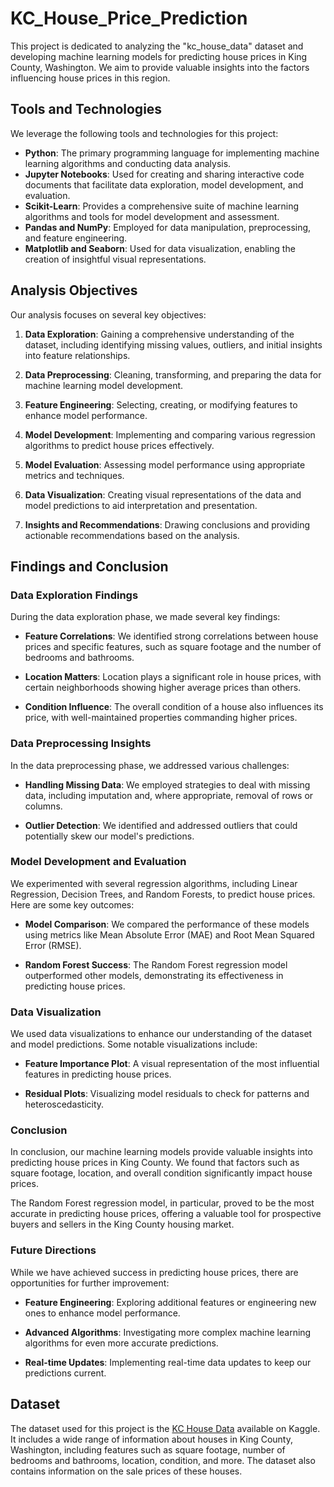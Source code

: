 # KC_House_Price_Prediction
This project is dedicated to analyzing the "kc_house_data" dataset and developing machine learning models for predicting house prices in King County, Washington. We aim to provide valuable insights into the factors influencing house prices in this region.

## Tools and Technologies

We leverage the following tools and technologies for this project:

- **Python**: The primary programming language for implementing machine learning algorithms and conducting data analysis.
- **Jupyter Notebooks**: Used for creating and sharing interactive code documents that facilitate data exploration, model development, and evaluation.
- **Scikit-Learn**: Provides a comprehensive suite of machine learning algorithms and tools for model development and assessment.
- **Pandas and NumPy**: Employed for data manipulation, preprocessing, and feature engineering.
- **Matplotlib and Seaborn**: Used for data visualization, enabling the creation of insightful visual representations.

## Analysis Objectives

Our analysis focuses on several key objectives:

1. **Data Exploration**: Gaining a comprehensive understanding of the dataset, including identifying missing values, outliers, and initial insights into feature relationships.

2. **Data Preprocessing**: Cleaning, transforming, and preparing the data for machine learning model development.

3. **Feature Engineering**: Selecting, creating, or modifying features to enhance model performance.

4. **Model Development**: Implementing and comparing various regression algorithms to predict house prices effectively.

5. **Model Evaluation**: Assessing model performance using appropriate metrics and techniques.

6. **Data Visualization**: Creating visual representations of the data and model predictions to aid interpretation and presentation.

7. **Insights and Recommendations**: Drawing conclusions and providing actionable recommendations based on the analysis.

## Findings and Conclusion

### Data Exploration Findings

During the data exploration phase, we made several key findings:

- **Feature Correlations**: We identified strong correlations between house prices and specific features, such as square footage and the number of bedrooms and bathrooms.
  
- **Location Matters**: Location plays a significant role in house prices, with certain neighborhoods showing higher average prices than others.

- **Condition Influence**: The overall condition of a house also influences its price, with well-maintained properties commanding higher prices.

### Data Preprocessing Insights

In the data preprocessing phase, we addressed various challenges:

- **Handling Missing Data**: We employed strategies to deal with missing data, including imputation and, where appropriate, removal of rows or columns.

- **Outlier Detection**: We identified and addressed outliers that could potentially skew our model's predictions.

### Model Development and Evaluation

We experimented with several regression algorithms, including Linear Regression, Decision Trees, and Random Forests, to predict house prices. Here are some key outcomes:

- **Model Comparison**: We compared the performance of these models using metrics like Mean Absolute Error (MAE) and Root Mean Squared Error (RMSE).

- **Random Forest Success**: The Random Forest regression model outperformed other models, demonstrating its effectiveness in predicting house prices.

### Data Visualization

We used data visualizations to enhance our understanding of the dataset and model predictions. Some notable visualizations include:

- **Feature Importance Plot**: A visual representation of the most influential features in predicting house prices.

- **Residual Plots**: Visualizing model residuals to check for patterns and heteroscedasticity.

### Conclusion

In conclusion, our machine learning models provide valuable insights into predicting house prices in King County. We found that factors such as square footage, location, and overall condition significantly impact house prices.

The Random Forest regression model, in particular, proved to be the most accurate in predicting house prices, offering a valuable tool for prospective buyers and sellers in the King County housing market.

### Future Directions

While we have achieved success in predicting house prices, there are opportunities for further improvement:

- **Feature Engineering**: Exploring additional features or engineering new ones to enhance model performance.

- **Advanced Algorithms**: Investigating more complex machine learning algorithms for even more accurate predictions.

- **Real-time Updates**: Implementing real-time data updates to keep our predictions current.

## Dataset

The dataset used for this project is the [KC House Data](https://www.kaggle.com/datasets/shivachandel/kc-house-data) available on Kaggle. It includes a wide range of information about houses in King County, Washington, including features such as square footage, number of bedrooms and bathrooms, location, condition, and more. The dataset also contains information on the sale prices of these houses.

